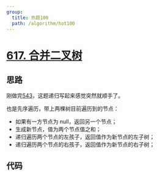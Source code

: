 ```yaml
---
group:
  title: 热题100
  path: /algorithm/hot100
---
```


# [617. 合并二叉树](https://leetcode.cn/problems/merge-two-binary-trees/?favorite=2cktkvj)

## 思路

刚做完[543](../543_diameterOfBinaryTree)，这题递归写起来感觉突然就顺手了。

也是先序遍历，带上两棵树目前遍历到的节点：

- 如果有一方节点为 null，返回另一个节点；
- 生成新节点，值为两个节点值之和；
- 递归遍历两个节点的左孩子，返回值作为新节点的左子树；
- 递归遍历两个节点的右孩子，返回值作为新节点的右子树；

## 代码

<code src='./index.tsx'></code>
